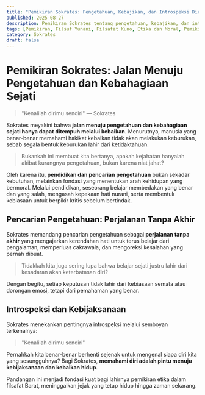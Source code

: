 ```yaml
---
title: "Pemikiran Sokrates: Pengetahuan, Kebajikan, dan Introspeksi Diri"
published: 2025-08-27
description: Pemikiran Sokrates tentang pengetahuan, kebajikan, dan introspeksi diri sebagai dasar etika dan kebahagiaan sejati dalam filsafat Barat.
tags: [Pemikiran, Filsuf Yunani, Filsafat Kuno, Etika dan Moral, Pemikiran Filsafat]
category: Sokrates
draft: false
---
```


# Pemikiran Sokrates: Jalan Menuju Pengetahuan dan Kebahagiaan Sejati

> "Kenalilah dirimu sendiri" — Sokrates

Sokrates meyakini bahwa **jalan menuju pengetahuan dan kebahagiaan sejati hanya dapat ditempuh melalui kebaikan**. Menurutnya, manusia yang benar-benar memahami hakikat kebaikan tidak akan melakukan keburukan, sebab segala bentuk keburukan lahir dari ketidaktahuan.

> Bukankah ini membuat kita bertanya, apakah kejahatan hanyalah akibat kurangnya pengetahuan, bukan karena niat jahat?

Oleh karena itu, **pendidikan dan pencarian pengetahuan** bukan sekadar kebutuhan, melainkan fondasi yang menentukan arah kehidupan yang bermoral. Melalui pendidikan, seseorang belajar membedakan yang benar dan yang salah, mengasah kepekaan hati nurani, serta membentuk kebiasaan untuk berpikir kritis sebelum bertindak.

## Pencarian Pengetahuan: Perjalanan Tanpa Akhir

Sokrates memandang pencarian pengetahuan sebagai **perjalanan tanpa akhir** yang mengajarkan kerendahan hati untuk terus belajar dari pengalaman, memperluas cakrawala, dan mengoreksi kesalahan yang pernah dibuat.

> Tidakkah kita juga sering lupa bahwa belajar sejati justru lahir dari kesadaran akan keterbatasan diri?

Dengan begitu, setiap keputusan tidak lahir dari kebiasaan semata atau dorongan emosi, tetapi dari pemahaman yang benar.

## Introspeksi dan Kebijaksanaan

Sokrates menekankan pentingnya introspeksi melalui semboyan terkenalnya:

> "Kenalilah dirimu sendiri"

Pernahkah kita benar-benar berhenti sejenak untuk mengenal siapa diri kita yang sesungguhnya? Bagi Sokrates, **memahami diri adalah pintu menuju kebijaksanaan dan kebaikan hidup**.

Pandangan ini menjadi fondasi kuat bagi lahirnya pemikiran etika dalam filsafat Barat, meninggalkan jejak yang tetap hidup hingga zaman sekarang.
